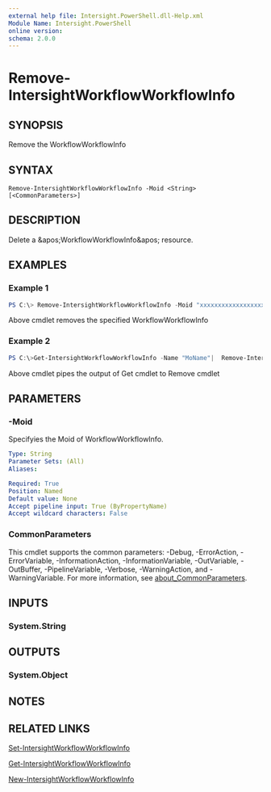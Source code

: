```yaml
---
external help file: Intersight.PowerShell.dll-Help.xml
Module Name: Intersight.PowerShell
online version:
schema: 2.0.0
---
```


# Remove-IntersightWorkflowWorkflowInfo

## SYNOPSIS
Remove the WorkflowWorkflowInfo

## SYNTAX

```
Remove-IntersightWorkflowWorkflowInfo -Moid <String> [<CommonParameters>]
```

## DESCRIPTION
Delete a &amp;apos;WorkflowWorkflowInfo&amp;apos; resource.

## EXAMPLES

### Example 1
```powershell
PS C:\> Remove-IntersightWorkflowWorkflowInfo -Moid "xxxxxxxxxxxxxxxxxxxxxxxxxxx"
```
Above cmdlet removes the specified WorkflowWorkflowInfo 

### Example 2
```powershell
PS C:\>Get-IntersightWorkflowWorkflowInfo -Name "MoName"|  Remove-IntersightWorkflowWorkflowInfo
```
Above cmdlet pipes the output of Get cmdlet to Remove cmdlet

## PARAMETERS

### -Moid
Specifyies the Moid of WorkflowWorkflowInfo.

```yaml
Type: String
Parameter Sets: (All)
Aliases:

Required: True
Position: Named
Default value: None
Accept pipeline input: True (ByPropertyName)
Accept wildcard characters: False
```

### CommonParameters
This cmdlet supports the common parameters: -Debug, -ErrorAction, -ErrorVariable, -InformationAction, -InformationVariable, -OutVariable, -OutBuffer, -PipelineVariable, -Verbose, -WarningAction, and -WarningVariable. For more information, see [about_CommonParameters](http://go.microsoft.com/fwlink/?LinkID=113216).

## INPUTS

### System.String

## OUTPUTS

### System.Object
## NOTES

## RELATED LINKS

[Set-IntersightWorkflowWorkflowInfo](./Set-IntersightWorkflowWorkflowInfo.md)

[Get-IntersightWorkflowWorkflowInfo](./Get-IntersightWorkflowWorkflowInfo.md)

[New-IntersightWorkflowWorkflowInfo](./New-IntersightWorkflowWorkflowInfo.md)

